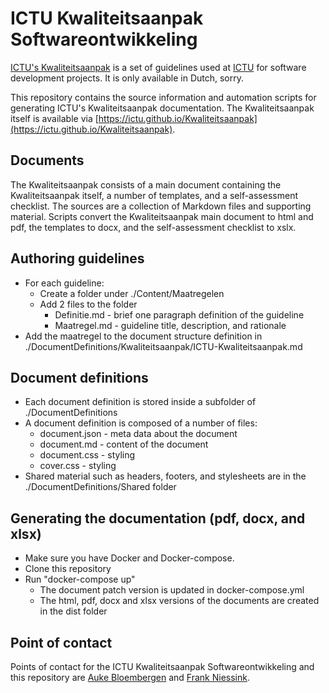 # ICTU Kwaliteitsaanpak Softwareontwikkeling

[ICTU's Kwaliteitsaanpak](https://www.ictu.nl/kwaliteitsaanpak) is a set of guidelines used at [ICTU](https://www.ictu.nl) for software development projects. It is only available in Dutch, sorry.

This repository contains the source information and automation scripts for generating ICTU's Kwaliteitsaanpak documentation. The Kwaliteitsaanpak itself is available via [https://ictu.github.io/Kwaliteitsaanpak](https://ictu.github.io/Kwaliteitsaanpak).

## Documents

The Kwaliteitsaanpak consists of a main document containing the Kwaliteitsaanpak itself, a number of templates, and a self-assessment checklist. The sources are a collection of Markdown files and supporting material. Scripts convert the Kwaliteitsaanpak main document to html and pdf, the templates to docx, and the self-assessment checklist to xslx.

## Authoring guidelines

- For each guideline:
  - Create a folder under ./Content/Maatregelen
  - Add 2 files to the folder
    - Definitie.md - brief one paragraph definition of the guideline
    - Maatregel.md - guideline title, description, and rationale
- Add the maatregel to the document structure definition in ./DocumentDefinitions/Kwaliteitsaanpak/ICTU-Kwaliteitsaanpak.md

## Document definitions

- Each document definition is stored inside a subfolder of ./DocumentDefinitions
- A document definition is composed of a number of files:
  - document.json - meta data about the document
  - document.md - content of the document
  - document.css - styling
  - cover.css - styling
- Shared material such as headers, footers, and stylesheets are in the ./DocumentDefinitions/Shared folder

## Generating the documentation (pdf, docx, and xlsx)

- Make sure you have Docker and Docker-compose.
- Clone this repository
- Run "docker-compose up"
  - The document patch version is updated in docker-compose.yml
  - The html, pdf, docx and xlsx versions of the documents are created in the dist folder

## Point of contact

Points of contact for the ICTU Kwaliteitsaanpak Softwareontwikkeling and this repository are [Auke Bloembergen](https://github.com/aukebloembergen) and [Frank Niessink](https://github.com/fniessink).
